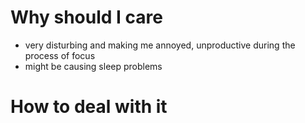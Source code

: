# Why should I care

- very disturbing and making me annoyed, unproductive during the process of focus
- might be causing sleep problems 


# How to deal with it
